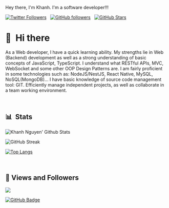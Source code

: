 Hey there, I'm Khanh. I'm a software developer!!!

[![Twitter Followers](https://img.shields.io/twitter/follow/KWalkerNNK?color=0E7FC0&logo=twitter&style=for-the-badge&label=Twitter)](https://twitter.com/KWalkerNNK) &nbsp; [![GitHub followers](https://img.shields.io/github/followers/nguyennhukhanh?logo=GitHub&style=for-the-badge)](https://github.com/nguyennhukhanh) &nbsp; [![GitHub Stars](https://img.shields.io/github/stars/nguyennhukhanh?logo=github&style=for-the-badge)](https://github.com/nguyennhukhanh) &nbsp;


# 👋 &nbsp;Hi there

As a Web developer, I have a quick learning ability. My strengths lie in Web (Backend) development as well as a strong understanding of basic concepts of JavaScript, TypeScript. I understand what RESTful APIs, MVC, WebSocket and some other OOP Design Patterns are.
I am fairly proficient in some technologies such as: NodeJS/NestJS, React Native, MySQL, NoSQL(MongoDB)...
I have basic knowledge of source code management tool: GIT.
Efficiently manage independent projects, as well as collaborate in a team working environment.


&nbsp;

## 📊 &nbsp;Stats

![Khanh Nguyen' Github Stats](https://github-readme-stats.vercel.app/api?username=nguyennhukhanh&hide=contribs)

![GitHub Streak](https://github-readme-streak-stats.herokuapp.com/?user=nguyennhukhanh)

[![Top Langs](https://github-readme-stats.vercel.app/api/top-langs/?username=nguyennhukhanh&layout=compact)](https://github.com/nguyennhukhanh/github-readme-stats)

&nbsp;

## 🤍 Views and Followers
<img src="https://komarev.com/ghpvc/?username=nguyennhukhanh">

<a href="https://github.com/nguyennhukhanh?tab=followers+999999"><img src="https://img.shields.io/github/followers/nguyennhukhanh?label=Followers&style=social" alt="GitHub Badge">
</a>

